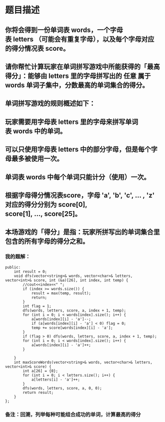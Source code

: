# 题目描述
## 你将会得到一份单词表 words，一个字母表 letters （可能会有重复字母），以及每个字母对应的得分情况表 score。
## 请你帮忙计算玩家在单词拼写游戏中所能获得的「最高得分」：能够由 letters 里的字母拼写出的 任意 属于 words 单词子集中，分数最高的单词集合的得分。
## 单词拼写游戏的规则概述如下：
## 玩家需要用字母表 letters 里的字母来拼写单词表 words 中的单词。
## 可以只使用字母表 letters 中的部分字母，但是每个字母最多被使用一次。
## 单词表 words 中每个单词只能计分（使用）一次。
## 根据字母得分情况表score，字母 'a', 'b', 'c', ... , 'z' 对应的得分分别为 score[0], score[1], ..., score[25]。
## 本场游戏的「得分」是指：玩家所拼写出的单词集合里包含的所有字母的得分之和。
### 我的题解：
```class Solution {
public:
    int result = 0;
    void dfs(vector<string>& words, vector<char>& letters, vector<int>& score, int (&a)[26], int index, int temp) {
        //cout<<index<<" ";
        if (index >= words.size()) {
            result = max(temp, result);
            return;
        }
        int flag = 1;
        dfs(words, letters, score, a, index + 1, temp);
        for (int i = 0; i < words[index].size(); i++) {
            a[words[index][i] - 'a']--;
            if (a[words[index][i] - 'a'] < 0) flag = 0;
            temp += score[words[index][i] - 'a'];
        }
        if (flag > 0) dfs(words, letters, score, a, index + 1, temp);
        for (int i = 0; i < words[index].size(); i++) {
            a[words[index][i] - 'a']++;
        }

    }
    int maxScoreWords(vector<string>& words, vector<char>& letters, vector<int>& score) {
        int a[26] = {0};
        for (int i = 0; i < letters.size(); i++) {
            a[letters[i] - 'a']++;
        }
        dfs(words, letters, score, a, 0, 0);
        return result;
    }
};
```
### **备注**：回溯，列举每种可能组合成功的单词，计算最高的得分